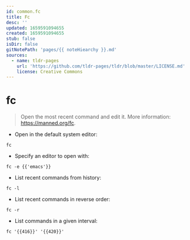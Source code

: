 ```yaml
---
id: common.fc
title: Fc
desc: ''
updated: 1659591094655
created: 1659591094655
stub: false
isDir: false
gitNotePath: 'pages/{{ noteHiearchy }}.md'
sources:
  - name: tldr-pages
    url: 'https://github.com/tldr-pages/tldr/blob/master/LICENSE.md'
    license: Creative Commons
---
```

# fc

> Open the most recent command and edit it.
> More information: <https://manned.org/fc>.

- Open in the default system editor:

`fc`

- Specify an editor to open with:

`fc -e {{'emacs'}}`

- List recent commands from history:

`fc -l`

- List recent commands in reverse order:

`fc -r`

- List commands in a given interval:

`fc '{{416}}' '{{420}}'`


